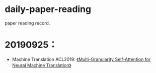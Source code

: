# daily-paper-reading
 paper reading record.

# 20190925：
- Machine Translation
  <tab>ACL2019:
  <tab>[《Multi-Granularity Self-Attention for Neural Machine Translation》](https://arxiv.org/pdf/1909.02222)

